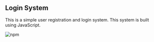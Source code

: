 ## Login System
This is a simple user registration and login system. This system is built using JavaScript.

![npm](https://img.shields.io/npm/v/node?color=brightgreen&label=Node%20JS)
